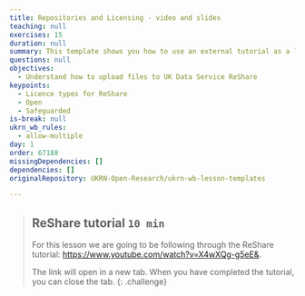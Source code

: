 ```yaml
---
title: Repositories and Licensing - video and slides
teaching: null
exercises: 15
duration: null
summary: This template shows you how to use an external tutorial as a lesson.
questions: null
objectives:
  - Understand how to upload files to UK Data Service ReShare
keypoints:
  - Licence types for ReShare
  - Open
  - Safeguarded
is-break: null
ukrn_wb_rules:
  - allow-multiple
day: 1
order: 67188
missingDependencies: []
dependencies: []
originalRepository: UKRN-Open-Research/ukrn-wb-lesson-templates

---
```

> ## ReShare tutorial `10 min`
> For this lesson we are going to be following through the ReShare tutorial:
> <a href="https://www.youtube.com/watch?v=X4wXQg-g5eE&" target="_blank">https://www.youtube.com/watch?v=X4wXQg-g5eE&</a>.
>
> The link will open in a new tab.
> When you have completed the tutorial, you can close the tab.
{: .challenge}
